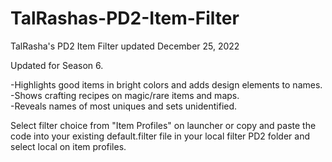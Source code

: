 # TalRashas-PD2-Item-Filter <br>
TalRasha's PD2 Item Filter updated December 25, 2022 <br>

Updated for Season 6.<br>

-Highlights good items in bright colors and adds design elements to names.<br>-Shows crafting recipes on magic/rare items and maps.<br>-Reveals names of most uniques and sets unidentified.<br>

Select filter choice from "Item Profiles" on launcher or copy and paste the code into your existing default.filter file in your local filter PD2 folder and select local on item profiles.
